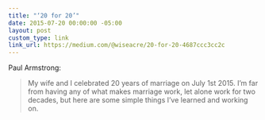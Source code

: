 ```yaml
---
title: "‘20 for 20’"
date: 2015-07-20 00:00:00 -05:00
layout: post
custom_type: link
link_url: https://medium.com/@wiseacre/20-for-20-4687ccc3cc2c
---
```


Paul Armstrong:

> My wife and I celebrated 20 years of marriage on July 1st 2015. I’m far from having any of what makes marriage work, let alone work for two decades, but here are some simple things I’ve learned and working on.
